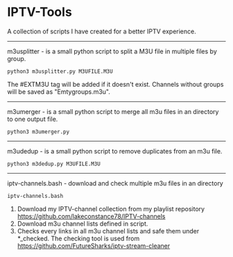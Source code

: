 # IPTV-Tools

A collection of scripts I have created for a better IPTV experience.

--------------
m3usplitter - is a small python script to split a M3U file in multiple files by group.

	python3 m3usplitter.py M3UFILE.M3U

The #EXTM3U tag will be added if it doesn't exist.
Channels without groups will be saved as "Emtygroups.m3u".

--------------
m3umerger - is a small python script to merge all m3u files in an directory to one output file.

	python3 m3umerger.py

--------------
m3udedup - is a small python script to remove duplicates from an m3u file.

	python3 m3dedup.py M3UFILE.M3U

--------------
iptv-channels.bash - download and check multiple m3u files in an directory

	iptv-channels.bash

1.	Download my IPTV-channel collection from my playlist repository
	https://github.com/lakeconstance78/IPTV-channels
2.	Download m3u channel lists defined in script.
3.	Checks every links in all m3u channel lists and safe them under *_checked.
	The checking tool is used from https://github.com/FutureSharks/iptv-stream-cleaner	
